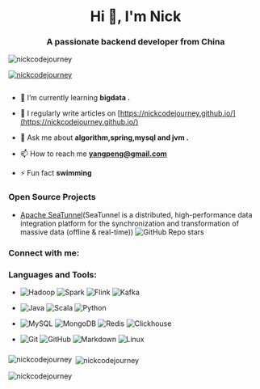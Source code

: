 <h1 align="center">Hi 👋, I'm Nick</h1>
<h3 align="center">A passionate backend developer from China</h3>

<p align="left"> <img src="https://komarev.com/ghpvc/?username=nickcodejourney&label=Profile%20views&color=0e75b6&style=flat" alt="nickcodejourney" /> </p>

<p align="left"> <a href="https://github.com/ryo-ma/github-profile-trophy"><img src="https://github-profile-trophy.vercel.app/?username=nickcodejourney" alt="nickcodejourney" /></a> </p>

<p align="left"> <a href="https://twitter.com/" target="blank"><img src="https://img.shields.io/twitter/follow/?logo=twitter&style=for-the-badge" alt="" /></a> </p>

- 🌱 I’m currently learning **bigdata .**

- 📝 I regularly write articles on [https://nickcodejourney.github.io/](https://nickcodejourney.github.io/)

- 💬 Ask me about **algorithm,spring,mysql and jvm .**

- 📫 How to reach me **yangpeng@gmail.com**

- ⚡ Fun fact **swimming**

### Open Source Projects

- [Apache SeaTunnel](https://github.com/apache/incubator-seatunnel)(SeaTunnel is a distributed, high-performance data integration platform for the synchronization and transformation of massive data (offline & real-time)) ![GitHub Repo stars](https://img.shields.io/github/stars/apache/incubator-seatunnel?style=social)

<h3 align="left">Connect with me:</h3>
<p align="left">
</p>

<h3 align="left">Languages and Tools:</h3>

- ![Hadoop](https://img.shields.io/badge/-Hadoop-333333?style=flat&logo=Apache%20Hadoop)
  ![Spark](https://img.shields.io/badge/-Spark-333333?style=flat&logo=Apache%20Spark)
  ![Flink](https://img.shields.io/badge/-Flink-333333?style=flat&logo=Apache%20Flink)
  ![Kafka](https://img.shields.io/badge/-Kafka-333333?style=flat&logo=Apache%20Kafka)

- ![Java](https://img.shields.io/badge/-Java-333333?style=flat&logo=Oracle)
  ![Scala](https://img.shields.io/badge/-Scala-333333?style=flat&logo=Scala)
  ![Python](https://img.shields.io/badge/-Python-333333?style=flat&logo=Python)

- ![MySQL](https://img.shields.io/badge/-MySQL-333333?style=flat&logo=mysql)
  ![MongoDB](https://img.shields.io/badge/-MongoDB-333333?style=flat&logo=mongodb)
  ![Redis](https://img.shields.io/badge/-Redis-333333?style=flat&logo=redis)
  ![Clickhouse](https://img.shields.io/badge/-Clisehouse-333333?style=flat&logo=clickhouse)

- ![Git](https://img.shields.io/badge/-Git-333333?style=flat&logo=git)
  ![GitHub](https://img.shields.io/badge/-GitHub-333333?style=flat&logo=github)
  ![Markdown](https://img.shields.io/badge/-Markdown-333333?style=flat&logo=markdown)
  ![Linux](https://img.shields.io/badge/-Linux-333333?style=flat&logo=Linux)

### 
<p><img align="left" src="https://github-readme-stats.vercel.app/api/top-langs?username=nickcodejourney&show_icons=true&locale=en&layout=compact" alt="nickcodejourney" /></p>

<p>&nbsp;<img align="center" src="https://github-readme-stats.vercel.app/api?username=nickcodejourney&show_icons=true&locale=en" alt="nickcodejourney" /></p>

<p><img align="center" src="https://github-readme-streak-stats.herokuapp.com/?user=nickcodejourney&" alt="nickcodejourney" /></p>
